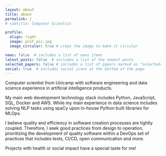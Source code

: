 ```yaml
---
layout: about
title: about
permalink: /
# subtitle: Computer Scientist

profile:
  align: right
  image: prof_pic.jpg
  image_circular: true # crops the image to make it circular

news: false  # includes a list of news items
latest_posts: false  # includes a list of the newest posts
selected_papers: false # includes a list of papers marked as "selected={true}"
social: true  # includes social icons at the bottom of the page
---
```


Computer scientist from Unicamp with software engineering and data science experience in artificial intelligence products.

My main web development technology stack includes Python, JavaScript, SQL, Docker and AWS. While my main experience in data science includes solving NLP tasks using spaCy upon in-house Python built libraries for MLOps.

I believe quality and efficiency in software creation processes are tightly coupled. Therefore, I seek good practices from design to operation, prioritizing the development of quality software within a DevOps set of practices that includes tests, CI/CD, open communication and more.

Projects with health or social impact have a special taste for me!

<!-- Write your biography here. Tell the world about yourself. Link to your favorite [subreddit](http://reddit.com). You can put a picture in, too. The code is already in, just name your picture `prof_pic.jpg` and put it in the `img/` folder.

Put your address / P.O. box / other info right below your picture. You can also disable any of these elements by editing `profile` property of the YAML header of your `_pages/about.md`. Edit `_bibliography/papers.bib` and Jekyll will render your [publications page](/al-folio/publications/) automatically.

Link to your social media connections, too. This theme is set up to use [Font Awesome icons](http://fortawesome.github.io/Font-Awesome/) and [Academicons](https://jpswalsh.github.io/academicons/), like the ones below. Add your Facebook, Twitter, LinkedIn, Google Scholar, or just disable all of them. -->
